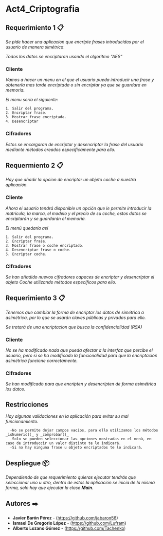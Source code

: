 # Act4_Criptografia

## Requerimiento 1 📋

_Se pide hacer una aplicacion que encripte frases introducidas por el usuario de manera simétrica._

_Todos los datos se encriptaran usando el algoritmo "AES"_

### Cliente

_Vamos a hacer un menu en el que el usuario pueda introducir una frase y obtenerla mas tarde encriptada o sin encriptar ya que se guardara en memoria._

_El menu sería el siguiente:_
```
1. Salir del programa.
2. Encriptar frase.
3. Mostrar frase encriptada.
4. Desencriptar
```
### Cifradores

_Estos se encargaran de encriptar y desencriptar la frase del usuario mediante métodos creados especificamente para ello._

## Requermiento 2 📋

_Hay que añadir la opcion de encriptar un objeto coche a nuestra aplicación._

### Cliente

_Ahora el usuario tendrá disponible un opción que le permite introducir la matrícula, la marca, el modelo y el precio de su coche, estos datos se encriptarán y
se guardarán el memoria._

_El menú quedaría así_
```
1. Salir del programa.
2. Encriptar frase.
3. Mostrar frase o coche encriptado.
4. Desencriptar frase o coche.
5. Encriptar coche.
```
### Cifradores

_Se han añadido nuevos cifradores capaces de encriptar y desencriptar el objeto Coche utilizando métodos específicos para ello._

## Requerimiento 3 📋

_Tenemos que cambiar la forma de encriptar los datos de simétrica a asimétrica, por lo que se usarán claves públicas y privadas para ello._

_Se tratará de una encriptacion que busca la confidencialidad (RSA)_

### Cliente

_No se ha modificado nada que pueda afectar a la interfaz que percibe el usuario, pero si se ha modificado la funcionalidad para que la encriptación asimétrica funcione correctamente._

### Cifradores

_Se han modificado para que encripten y desencripten de forma asimétrica los datos._

## Restricciones
_Hay algunas validaciones en la aplicación para evitar su mal funcionamiento._

      -No se permite dejar campos vacios, para ello utilizamos los métodos _isNumeric()_ y _comprobar()_
      -Solo se pueden seleccionar las opciones mostradas en el menú, en caso de introduccir un valor distinto te lo indicará.
      -Si no hay ninguna frase u objeto encriptados te lo indicará.
      
## Despliegue 📦
_Dependiendo de que requerimiento quieras ejecutar tendrás que seleccionar uno u otro, dentro de estos la aplicación se inicia de la misma forma, solo hay que ejecutar la clase **Main**._

## Autores ✒️
* **Javier Barón Pérez** - (https://github.com/jabaron56)
* **Ismael De Gregorio López** - (https://github.com/Lufram)
* **Alberto Lozano Gómez** - (https://github.com/Tachenko)
